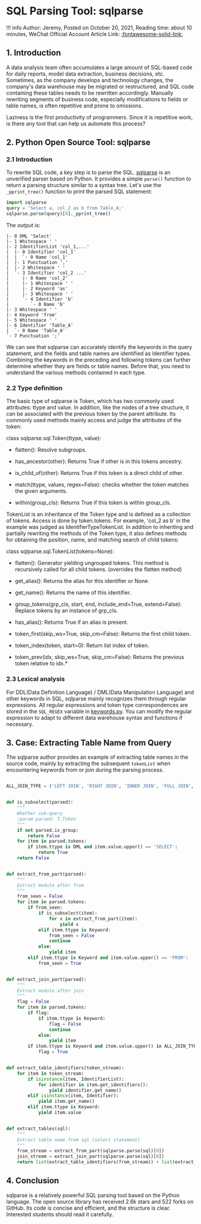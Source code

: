 # SQL Parsing Tool: sqlparse

!!! info
    Author: Jeremy, Posted on October 20, 2021, Reading time: about 10 minutes, WeChat Official Account Article Link: [:fontawesome-solid-link:](https://mp.weixin.qq.com/s?__biz=MzI4Mjk3NzgxOQ==&mid=2247484692&idx=1&sn=67ccf74a8d6b099ce03eaa43166849d5&chksm=eb90f660dce77f7666727e4889a09b58917cdeae57cbdb353ea5c902b0a053bf30c904cc972b&token=95681447&lang=zh_CN#rd)

## 1. Introduction

A data analysis team often accumulates a large amount of SQL-based code for daily reports, model data extraction, business decisions, etc. Sometimes, as the company develops and technology changes, the company's data warehouse may be migrated or restructured, and SQL code containing these tables needs to be rewritten accordingly. Manually rewriting segments of business code, especially modifications to fields or table names, is often repetitive and prone to omissions.

Laziness is the first productivity of programmers. Since it is repetitive work, is there any tool that can help us automate this process?

## 2. Python Open Source Tool: sqlparse

### 2.1 Introduction

To rewrite SQL code, a key step is to parse the SQL. [sqlparse](https://sqlparse.readthedocs.io/en/latest/intro/) is an unverified parser based on Python. It provides a simple `parse()` function to return a parsing structure similar to a syntax tree. Let's use the `_pprint_tree()` function to print the parsed SQL statement:

``` python
import sqlparse
query = 'Select a, col_2 as b from Table_A;'
sqlparse.parse(query)[0]._pprint_tree()
```

The output is:

```
|- 0 DML 'Select'
|- 1 Whitespace ' '
|- 2 IdentifierList 'col_1,...'
|  |- 0 Identifier 'col_1'
|  |  `- 0 Name 'col_1'
|  |- 1 Punctuation ','
|  |- 2 Whitespace ' '
|  `- 3 Identifier 'col_2 ...'
|     |- 0 Name 'col_2'
|     |- 1 Whitespace ' '
|     |- 2 Keyword 'as'
|     |- 3 Whitespace ' '
|     `- 4 Identifier 'b'
|        `- 0 Name 'b'
|- 3 Whitespace ' '
|- 4 Keyword 'from'
|- 5 Whitespace ' '
|- 6 Identifier 'Table_A'
|  `- 0 Name 'Table_A'
`- 7 Punctuation ';'
```

We can see that sqlparse can accurately identify the keywords in the query statement, and the fields and table names are identified as Identifier types. Combining the keywords in the preceding and following tokens can further determine whether they are fields or table names. Before that, you need to understand the various methods contained in each type.

### 2.2 Type definition

The basic type of sqlparse is Token, which has two commonly used attributes: ttype and value. In addition, like the nodes of a tree structure, it can be associated with the previous token by the parent attribute. Its commonly used methods mainly access and judge the attributes of the token:

class sqlparse.sql.Token(ttype, value):

* flatten(): Resolve subgroups.

* has_ancestor(other): Returns True if other is in this tokens ancestry.

* is_child_of(other): Returns True if this token is a direct child of other.

* match(ttype, values, regex=False): checks whether the token matches the given arguments.

* within(group_cls): Returns True if this token is within group_cls.

TokenList is an inheritance of the Token type and is defined as a collection of tokens. Access is done by token.tokens. For example, 'col_2 as b' in the example was judged as IdentifierTypeTokenList. In addition to inheriting and partially rewriting the methods of the Token type, it also defines methods for obtaining the position, name, and matching search of child tokens:

class sqlparse.sql.TokenList(tokens=None):

* flatten(): Generator yielding ungrouped tokens. This method is recursively called for all child tokens. (overrides the flatten method)

* get_alias(): Returns the alias for this identifier or None.

* get_name(): Returns the name of this identifier.

* group_tokens(grp_cls, start, end, include_end=True, extend=False): Replace tokens by an instance of grp_cls.

* has_alias(): Returns True if an alias is present.

* token_first(skip_ws=True, skip_cm=False): Returns the first child token.

* token_index(token, start=0): Return list index of token.

* token_prev(idx, skip_ws=True, skip_cm=False): Returns the previous token relative to idx.*

### 2.3 Lexical analysis

For DDL(Data Definition Language) / DML(Data Manipulation Language) and other keywords in SQL, sqlparse mainly recognizes them through regular expressions. All regular expressions and token type correspondences are stored in the `SQL_REGEX` variable in [keywords.py](https://github.com/andialbrecht/sqlparse/blob/master/sqlparse/keywords.py). You can modify the regular expression to adapt to different data warehouse syntax and functions if necessary.

## 3. Case: Extracting Table Name from Query

The sqlparse author provides an example of extracting table names in the source code, mainly by extracting the subsequent `tokenList` when encountering keywords from or join during the parsing process.

``` python

ALL_JOIN_TYPE = ('LEFT JOIN', 'RIGHT JOIN', 'INNER JOIN', 'FULL JOIN', 'LEFT OUTER JOIN', 'FULL OUTER JOIN')


def is_subselect(parsed):
    """
    Whether sub-query
    :param parsed: T.Token
    """
    if not parsed.is_group:
        return False
    for item in parsed.tokens:
        if item.ttype is DML and item.value.upper() == 'SELECT':
            return True
    return False


def extract_from_part(parsed):
    """
    Extract module after from
    """
    from_seen = False
    for item in parsed.tokens:
        if from_seen:
            if is_subselect(item):
                for x in extract_from_part(item):
                    yield x
            elif item.ttype is Keyword:
                from_seen = False
                continue
            else:
                yield item
        elif item.ttype is Keyword and item.value.upper() == 'FROM':
            from_seen = True


def extract_join_part(parsed):
    """
    Extract module after join
    """
    flag = False
    for item in parsed.tokens:
        if flag:
            if item.ttype is Keyword:
                flag = False
                continue
            else:
                yield item
        if item.ttype is Keyword and item.value.upper() in ALL_JOIN_TYPE:
            flag = True


def extract_table_identifiers(token_stream):
    for item in token_stream:
        if isinstance(item, IdentifierList):
            for identifier in item.get_identifiers():
                yield identifier.get_name()
        elif isinstance(item, Identifier):
            yield item.get_name()
        elif item.ttype is Keyword:
            yield item.value


def extract_tables(sql):
    """
    Extract table name from sql (select statement)
    """
    from_stream = extract_from_part(sqlparse.parse(sql)[0])
    join_stream = extract_join_part(sqlparse.parse(sql)[0])
    return list(extract_table_identifiers(from_stream)) + list(extract_table_identifiers(join_stream))
```

## 4. Conclusion

sqlparse is a relatively powerful SQL parsing tool based on the Python language. The open source library has received 2.6k stars and 522 forks on GitHub. Its code is concise and efficient, and the structure is clear. Interested students should read it carefully.